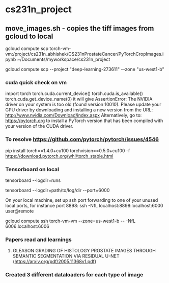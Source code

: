 # cs231n_project


## move_images.sh -  copies the tiff images from gcloud to local

gcloud compute scp torch-vm-vm:/project/cs231n_abhishek/CS231nProstateCancer/PyTorchCropImages.ipynb   ~/Documents/myworkspace/cs231n_project

gcloud  compute scp --project "deep-learning-273611" --zone "us-west1-b" 


### cuda quick check on vm

import torch
torch.cuda.current_device()
torch.cuda.is_available()
torch.cuda.get_device_name(0)
it will give 
AssertionError: 
The NVIDIA driver on your system is too old (found version 10010).
Please update your GPU driver by downloading and installing a new
version from the URL: http://www.nvidia.com/Download/index.aspx
Alternatively, go to: https://pytorch.org to install
a PyTorch version that has been compiled with your version
of the CUDA driver.

### To resolve https://github.com/pytorch/pytorch/issues/4546
pip install torch==1.4.0+cu100 torchvision==0.5.0+cu100 -f https://download.pytorch.org/whl/torch_stable.html


### Tensorboard on local

tensorboard --logdir=runs

tensorboard --logdir=path/to/log/dir --port=6000

On your local machine, set up ssh port forwarding to one of your unused local ports, for instance port 8898: 
ssh -NfL localhost:8898:localhost:6000 user@remote


gcloud compute ssh torch-vm-vm --zone=us-west1-b -- -NfL 6006:localhost:6006


### Papers read and learnings 

1. GLEASON GRADING OF HISTOLOGY PROSTATE IMAGES THROUGH SEMANTIC SEGMENTATION VIA RESIDUAL U-NET (https://arxiv.org/pdf/2005.11368v1.pdf)



### Created 3 different dataloaders for each type of image